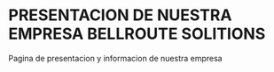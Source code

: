 # PRESENTACION DE NUESTRA EMPRESA BELLROUTE SOLITIONS
Pagina de presentacion y informacion de nuestra empresa
